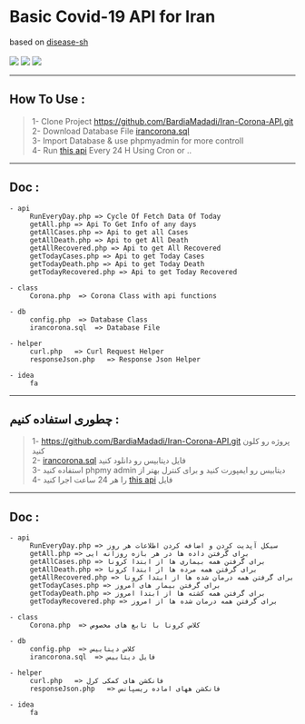 # Basic Covid-19 API for Iran
based on [disease-sh](https://github.com/disease-sh/api"disease-sh")
<br/>
<br/>
![](https://img.shields.io/github/stars/BardiaMadadi/Iran-Corona-API.svg)
![](https://img.shields.io/github/forks/BardiaMadadi/Iran-Corona-API.svg)
![](https://img.shields.io/github/issues/BardiaMadadi/Iran-Corona-API.svg)


---------

## How To Use :
> 1- Clone Project https://github.com/BardiaMadadi/Iran-Corona-API.git
> <br/>
> 2- Download Database File [irancorona.sql](http://https://github.com/BardiaMadadi/Iran-Corona-API/blob/main/db/irancorona.sql "irancorona.sql")
> <br/>
> 3- Import Database & use phpmyadmin for more controll
> <br/>
> 4- Run [this api](httphttps://github.com/BardiaMadadi/Iran-Corona-API/blob/main/api/RunEveryDay.php:// "this api") Every 24 H Using Cron or ..
> <br/>
-----

## Doc :
    - api
    	 RunEveryDay.php => Cycle Of Fetch Data Of Today
    	 getAll.php => Api To Get Info of any days
    	 getAllCases.php => Api to get all Cases
    	 getAllDeath.php => Api to get All Death
    	 getAllRecovered.php => Api to get All Recovered 
    	 getTodayCases.php => Api to get Today Cases
    	 getTodayDeath.php => Api to get Today Death
    	 getTodayRecovered.php => Api to get Today Recovered
    
    - class
    	 Corona.php  => Corona Class with api functions 
    
    - db
    	 config.php  => Database Class
    	 irancorona.sql  => Database File
    
    - helper
    	 curl.php   => Curl Request Helper
    	 responseJson.php   => Response Json Helper
    
    - idea
    	 fa





---------

## چطوری استفاده کنیم :
> 1-  https://github.com/BardiaMadadi/Iran-Corona-API.git پروژه رو کلون کنید
> <br/>
> 2-  [irancorona.sql](http://https://github.com/BardiaMadadi/Iran-Corona-API/blob/main/db/irancorona.sql "irancorona.sql") فایل دیتابیس رو دانلود کنید 
> <br/>
> 3- استفاده کنید phpmy admin دیتابیس رو ایمپورت کنید و برای کنترل بهتر از
> <br/>
> 4- را هر 24 ساعت اجرا کنید [this api](httphttps://github.com/BardiaMadadi/Iran-Corona-API/blob/main/api/RunEveryDay.php:// "this api") فایل
> <br/>
-----

## Doc :
    - api
    	 RunEveryDay.php => سیکل آپدیت کردن و اضافه کردن اطلاعات هر روز
    	 getAll.php => برای گرفتن داده ها در هر بازه روزانه ایی
    	 getAllCases.php => برای گرفتن همه بیماری ها از ابتدا کرونا
    	 getAllDeath.php => برای گرفتن همه مرده ها از ابتدا کرونا
    	 getAllRecovered.php => برای گرفتن همه درمان شده ها از ابتدا کرونا
    	 getTodayCases.php => برای گرفتن بیمار های امروز
    	 getTodayDeath.php => برای گرفتن همه کشته ها از ابتدا امروز
    	 getTodayRecovered.php => برای گرفتن همه درمان شده ها از امروز
    
    - class
    	 Corona.php  => کلاس کرونا با تابع های مخصوص
    
    - db
    	 config.php  => کلاس دیتابیس
    	 irancorona.sql  => فایل دیتابیس
    
    - helper
    	 curl.php   => فانکشن های کمکی کرل
    	 responseJson.php   => فانکشن ههای اماده ریسپانس
    
    - idea
    	 fa

